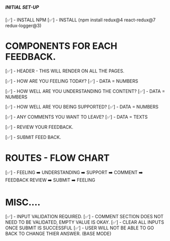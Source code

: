 ##### INITIAL SET-UP

[✅] - INSTALL NPM
[✅] - INSTALL (npm install redux@4 react-redux@7 redux-logger@3)

# COMPONENTS FOR EACH FEEDBACK.

[✅] - HEADER - THIS WILL RENDER ON ALL THE PAGES. 

[✅] - HOW ARE YOU FEELING TODAY?
    [✅] - DATA = NUMBERS

[✅] - HOW WELL ARE YOU UNDERSTANDING THE CONTENT?
    [✅] - DATA = NUMBERS

[✅] - HOW WELL ARE YOU BEING SUPPORTED?
    [✅] - DATA = NUMBERS

[✅] - ANY COMMENTS YOU WANT TO LEAVE?
    [✅] - DATA = TEXTS

[✅] - REVIEW YOUR FEEDBACK.

[✅] - SUBMIT FEED BACK.

# ROUTES - FLOW CHART

[✅] - FEELING ➡️ UNDERSTANDING ➡️ SUPPORT ➡️ COMMENT ➡️ FEEDBACK REVIEW ➡️ SUBMIT ➡️ FEELING

# MISC....

[✅] - INPUT VALIDATION REQUIRED.
    [✅] - COMMENT SECTION DOES NOT NEED TO BE VALIDATED, EMPTY VALUE IS OKAY.
[✅] - CLEAR ALL INPUTS ONCE SUBMIT IS SUCCESSFUL
[✅] - USER WILL NOT BE ABLE TO GO BACK TO CHANGE THIER ANSWER. (BASE MODE)